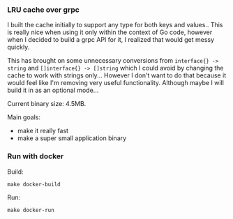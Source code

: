 ### LRU cache over grpc

I built the cache initially to support any type for both keys and values.. This is really nice when using it only within the context of Go code, however when I decided to build a grpc API for it, I realized that would get messy quickly. 

This has brought on some unnecessary conversions from `interface{} -> string` and `[]interface{} -> []string` which I could avoid by changing the cache to work with strings only... However I don't want to do that because it would feel like I'm removing very useful functionality. Although maybe I will build it in as an optional mode... 

Current binary size: 4.5MB.

Main goals:
- make it really fast
- make a super small application binary

### Run with docker
Build:
```
make docker-build
```
Run:
```
make docker-run
```